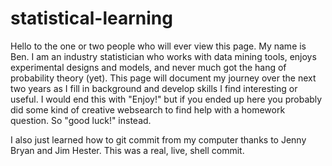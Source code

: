 # statistical-learning
Hello to the one or two people who will ever view this page. My name is Ben. I am an industry statistician who works with data mining tools, enjoys experimental designs and models, and never much got the hang of probability theory (yet). This page will document my journey over the next two years as I fill in background and develop skills I find interesting or useful. I would end this with "Enjoy!" but if you ended up here you probably did some kind of creative websearch to find help with a homework question. So "good luck!" instead.

I also just learned how to git commit from my computer thanks to Jenny Bryan and Jim Hester. This was a real, live, shell commit. 
